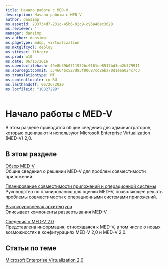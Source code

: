 ```yaml
---
title: Начало работы с MED-V
description: Начало работы с MED-V
author: dansimp
ms.assetid: 283734d7-231c-45b6-92c9-c95a46ec3628
ms.reviewer: ''
manager: dansimp
ms.author: dansimp
ms.pagetype: mdop, virtualization
ms.mktglfcycl: deploy
ms.sitesec: library
ms.prod: w10
ms.date: 06/16/2016
ms.openlocfilehash: 49e8b39b0711932bc0161ee8517bd3eb2b579911
ms.sourcegitcommit: 354664bc527d93f80687cd2eba70d1eea024c7c3
ms.translationtype: MT
ms.contentlocale: ru-RU
ms.lasthandoff: 06/26/2020
ms.locfileid: "10827299"
---
```

# Начало работы с MED-V


В этом разделе приводятся общие сведения для администраторов, которые оценивают и используют Microsoft Enterprise Virtualization (MED-V) 2,0.

## В этом разделе


<a href="" id="overview-of-med-v"></a>[Обзор MED-V](overview-of-med-vmedv2.md)  
Общие сведения о решении MED-V для проблем совместимости приложений.

<a href="" id="planning-for-application-operating-system-compatibility"></a>[Планирование совместимости приложений и операционной системы](planning-for-application-operating-system-compatibility.md)  
Руководство по планированию для оценки MED-V, позволяющее решать проблемы совместимости с операционными системами приложений.

<a href="" id="high-level-architecture"></a>[Высокоуровневая архитектура](high-level-architecturemedv2.md)  
Описывает компоненты развертывания MED-V.

<a href="" id="about-med-v-2-0"></a>[Сведения о MED-V 2.0](about-med-v-20.md)  
Представлена информация, относящаяся к MED-V, в том числе о новых возможностях в конфигурациях MED-V 2,0 и MED-V 2,0.

## Статьи по теме


[Microsoft Enterprise Virtualization 2,0](index.md)

 

 





